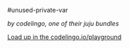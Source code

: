 #unused-private-var

_by codelingo, one of their juju bundles_


[Load up in the codelingo.io/playground](https://codelingo.io/playground/?repo=github.com/codelingo/hub&dir=tenets/codelingo/juju/unused-private-var&tenet=codelingo/juju/unused-private-var)
